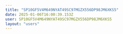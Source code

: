 ```yaml
---
title: "SP10GF5V4M649NYAT49SC97MGZX556DP98JM6XKS5"
date: 2025-01-06T16:00:39.153Z
user: SP10GF5V4M649NYAT49SC97MGZX556DP98JM6XKS5
layout: "users"
---
```

    